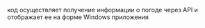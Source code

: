 код осуществляет получение информации о погоде через API и отображает ее на форме Windows приложения

